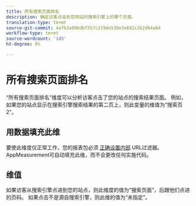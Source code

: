 ```yaml
---
title: 所有搜索页面排名
description: 确定访客点击到您网站的搜索引擎上的哪个页面。
translation-type: tm+mt
source-git-commit: 4a7b3a00bdbf557c219de530e3e692c2b2db4a84
workflow-type: tm+mt
source-wordcount: '145'
ht-degree: 0%

---
```



# 所有搜索页面排名

“所有搜索页面排名”维度可以分析访客点击了您的站点的搜索结果页面。 例如，如果您的站点显示在搜索引擎搜索结果的第二页上，则此变量的维值为“搜索页2”。

## 用数据填充此维

要使此维度仅正常工作，您的报表包必须 [正确设置内部](/help/admin/admin/internal-url-filter-admin.md) URL过滤器。 AppMeasurement可自动填充此维，而不会更改任何实施代码。

## 维值

如果访客从搜索引擎点进到您的站点，则此维度的值为“搜索页面”，后跟他们点进的页码。 如果点击不是源自搜索引擎，则此维的值为“未指定”。
